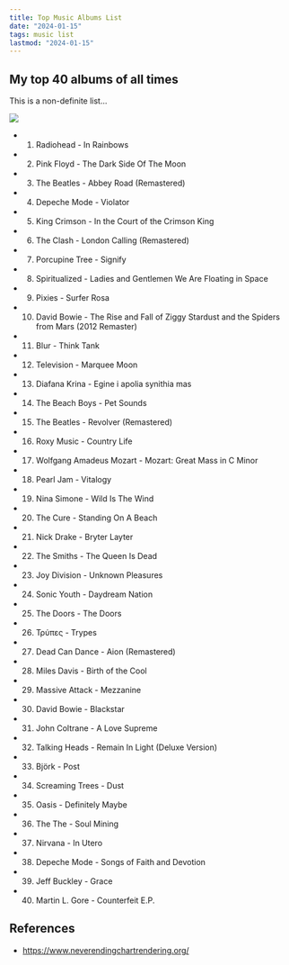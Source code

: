 ```yaml
---
title: Top Music Albums List
date: "2024-01-15"
tags: music list
lastmod: "2024-01-15"
---
```


## My top 40 albums of all times 

This is a non-definite list...

![](images/top-albums.png)

* 1. Radiohead - In Rainbows
* 2. Pink Floyd - The Dark Side Of The Moon
* 3. The Beatles - Abbey Road (Remastered)
* 4. Depeche Mode - Violator
* 5. King Crimson - In the Court of the Crimson King
* 6. The Clash - London Calling (Remastered)
* 7. Porcupine Tree - Signify
* 8. Spiritualized - Ladies and Gentlemen We Are Floating in Space
* 9. Pixies - Surfer Rosa
* 10. David Bowie - The Rise and Fall of Ziggy Stardust and the Spiders from Mars (2012 Remaster)
* 11. Blur - Think Tank
* 12. Television - Marquee Moon
* 13. Diafana Krina - Egine i apolia synithia mas
* 14. The Beach Boys - Pet Sounds
* 15. The Beatles - Revolver (Remastered)
* 16. Roxy Music - Country Life
* 17. Wolfgang Amadeus Mozart - Mozart: Great Mass in C Minor
* 18. Pearl Jam - Vitalogy
* 19. Nina Simone - Wild Is The Wind
* 20. The Cure - Standing On A Beach
* 21. Nick Drake - Bryter Layter
* 22. The Smiths - The Queen Is Dead
* 23. Joy Division - Unknown Pleasures
* 24. Sonic Youth - Daydream Nation
* 25. The Doors - The Doors
* 26. Τρύπες - Trypes
* 27. Dead Can Dance - Aion (Remastered)
* 28. Miles Davis - Birth of the Cool
* 29. Massive Attack - Mezzanine
* 30. David Bowie - Blackstar
* 31. John Coltrane - A Love Supreme
* 32. Talking Heads - Remain In Light (Deluxe Version)
* 33. Björk - Post
* 34. Screaming Trees - Dust
* 35. Oasis - Definitely Maybe
* 36. The The - Soul Mining
* 37. Nirvana - In Utero
* 38. Depeche Mode - Songs of Faith and Devotion
* 39. Jeff Buckley - Grace
* 40. Martin L. Gore - Counterfeit E.P.

## 
## References
* <https://www.neverendingchartrendering.org/>
